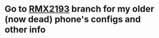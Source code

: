 # Go to [RMX2193](https://github.com/realKarthikNair/phone-configs/tree/rmx2193) branch for my older (now dead) phone's configs and other info
